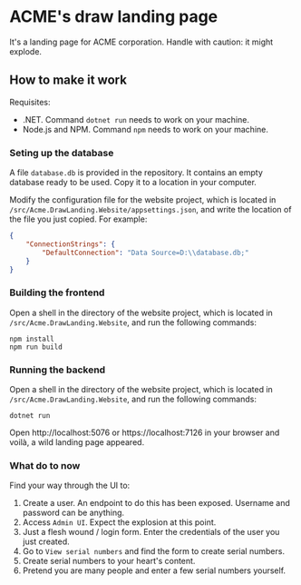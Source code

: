 # ACME's draw landing page

It's a landing page for ACME corporation. Handle with caution: it might explode.

## How to make it work

Requisites:

- .NET. Command `dotnet run` needs to work on your machine.
- Node.js and NPM. Command `npm` needs to work on your machine.

### Seting up the database

A file `database.db` is provided in the repository. It contains an empty database ready to be used. Copy it to a location in your computer.

Modify the configuration file for the website project, which is located in `/src/Acme.DrawLanding.Website/appsettings.json`, and write the location of the file you just copied. For example:

```json
{
    "ConnectionStrings": {
        "DefaultConnection": "Data Source=D:\\database.db;"
    }
}
```

### Building the frontend

Open a shell in the directory of the website project, which is located in `/src/Acme.DrawLanding.Website`, and run the following commands:

```shell
npm install
npm run build
```

### Running the backend

Open a shell in the directory of the website project, which is located in `/src/Acme.DrawLanding.Website`, and run the following commands:

```shell
dotnet run
```

Open http://localhost:5076 or https://localhost:7126 in your browser and voilà, a wild landing page appeared.

### What do to now

Find your way through the UI to:

1. Create a user. An endpoint to do this has been exposed. Username and password can be anything.
2. Access `Admin UI`. Expect the explosion at this point.
3. Just a flesh wound / login form. Enter the credentials of the user you just created.
4. Go to `View serial numbers` and find the form to create serial numbers.
5. Create serial numbers to your heart's content.
6. Pretend you are many people and enter a few serial numbers yourself.
